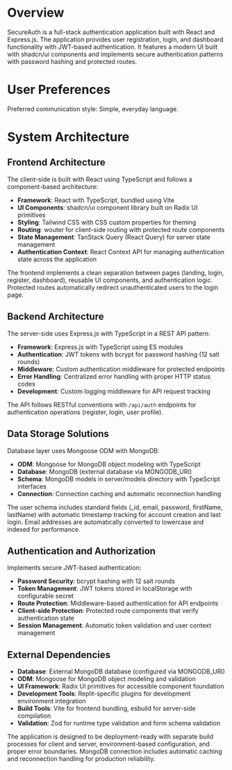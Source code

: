 # Overview

SecureAuth is a full-stack authentication application built with React and Express.js. The application provides user registration, login, and dashboard functionality with JWT-based authentication. It features a modern UI built with shadcn/ui components and implements secure authentication patterns with password hashing and protected routes.

# User Preferences

Preferred communication style: Simple, everyday language.

# System Architecture

## Frontend Architecture
The client-side is built with React using TypeScript and follows a component-based architecture:

- **Framework**: React with TypeScript, bundled using Vite
- **UI Components**: shadcn/ui component library built on Radix UI primitives
- **Styling**: Tailwind CSS with CSS custom properties for theming
- **Routing**: wouter for client-side routing with protected route components
- **State Management**: TanStack Query (React Query) for server state management
- **Authentication Context**: React Context API for managing authentication state across the application

The frontend implements a clean separation between pages (landing, login, register, dashboard), reusable UI components, and authentication logic. Protected routes automatically redirect unauthenticated users to the login page.

## Backend Architecture
The server-side uses Express.js with TypeScript in a REST API pattern:

- **Framework**: Express.js with TypeScript using ES modules
- **Authentication**: JWT tokens with bcrypt for password hashing (12 salt rounds)
- **Middleware**: Custom authentication middleware for protected endpoints
- **Error Handling**: Centralized error handling with proper HTTP status codes
- **Development**: Custom logging middleware for API request tracking

The API follows RESTful conventions with `/api/auth` endpoints for authentication operations (register, login, user profile).

## Data Storage Solutions
Database layer uses Mongoose ODM with MongoDB:

- **ODM**: Mongoose for MongoDB object modeling with TypeScript
- **Database**: MongoDB (external database via MONGODB_URI)
- **Schema**: MongoDB models in server/models directory with TypeScript interfaces
- **Connection**: Connection caching and automatic reconnection handling

The user schema includes standard fields (_id, email, password, firstName, lastName) with automatic timestamp tracking for account creation and last login. Email addresses are automatically converted to lowercase and indexed for performance.

## Authentication and Authorization
Implements secure JWT-based authentication:

- **Password Security**: bcrypt hashing with 12 salt rounds
- **Token Management**: JWT tokens stored in localStorage with configurable secret
- **Route Protection**: Middleware-based authentication for API endpoints
- **Client-side Protection**: Protected route components that verify authentication state
- **Session Management**: Automatic token validation and user context management

## External Dependencies

- **Database**: External MongoDB database (configured via MONGODB_URI)
- **ODM**: Mongoose for MongoDB object modeling and validation
- **UI Framework**: Radix UI primitives for accessible component foundation
- **Development Tools**: Replit-specific plugins for development environment integration
- **Build Tools**: Vite for frontend bundling, esbuild for server-side compilation
- **Validation**: Zod for runtime type validation and form schema validation

The application is designed to be deployment-ready with separate build processes for client and server, environment-based configuration, and proper error boundaries. MongoDB connection includes automatic caching and reconnection handling for production reliability.